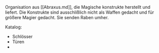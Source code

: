 Organisation aus [[Abraxus.md]], die Magische konstrukte herstellt und liefert.
Die Konstrukte sind ausschlißlich nicht als Waffen gedacht und für größere Magier gedacht.
Sie senden Raben umher.

Katalog:
- Schlösser
- Türen
- 
